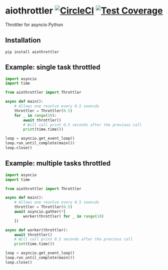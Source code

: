 # aiothrottler [![CircleCI](https://circleci.com/gh/michalc/aiothrottler.svg?style=svg)](https://circleci.com/gh/michalc/aiothrottler) [![Test Coverage](https://api.codeclimate.com/v1/badges/e52e294a919c8974c133/test_coverage)](https://codeclimate.com/github/michalc/aiothrottler/test_coverage)

Throttler for asyncio Python


## Installation

```base
pip install aiothrottler
```


## Example: single task throttled

```python
import asyncio
import time

from aiothrottler import Throttler

async def main():
    # Allows one resolve every 0.5 seoncds
    throttler = Throttler(0.5)
    for _ in range(10):
        await throttler()
        # Will call print 0.5 seconds after the previous call
        print(time.time())

loop = asyncio.get_event_loop()
loop.run_until_complete(main())
loop.close()
```


## Example: multiple tasks throttled

```python
import asyncio
import time

from aiothrottler import Throttler

async def main():
    # Allows one resolve every 0.5 seoncds
    throttler = Throttler(0.5)
    await asyncio.gather(*[
        worker(throttler) for _ in range(10)
    ])

async def worker(throttler):
    await throttler()
    # Will call print 0.5 seconds after the previous call
    print(time.time())

loop = asyncio.get_event_loop()
loop.run_until_complete(main())
loop.close()
```
